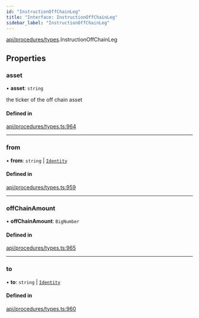 ```yaml
---
id: "InstructionOffChainLeg"
title: "Interface: InstructionOffChainLeg"
sidebar_label: "InstructionOffChainLeg"
---
```


[api/procedures/types](../../../../../modules/API/Procedures/Types/Types.md).InstructionOffChainLeg

## Properties

### asset

• **asset**: `string`

the ticker of the off chain asset

#### Defined in

[api/procedures/types.ts:964](https://github.com/PolymeshAssociation/polymesh-sdk/blob/f8a937f04/src/api/procedures/types.ts#L964)

___

### from

• **from**: `string` \| [`Identity`](../../../../../classes/API/Entities/Identity/Identity.md)

#### Defined in

[api/procedures/types.ts:959](https://github.com/PolymeshAssociation/polymesh-sdk/blob/f8a937f04/src/api/procedures/types.ts#L959)

___

### offChainAmount

• **offChainAmount**: `BigNumber`

#### Defined in

[api/procedures/types.ts:965](https://github.com/PolymeshAssociation/polymesh-sdk/blob/f8a937f04/src/api/procedures/types.ts#L965)

___

### to

• **to**: `string` \| [`Identity`](../../../../../classes/API/Entities/Identity/Identity.md)

#### Defined in

[api/procedures/types.ts:960](https://github.com/PolymeshAssociation/polymesh-sdk/blob/f8a937f04/src/api/procedures/types.ts#L960)
